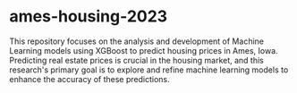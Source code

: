 # ames-housing-2023
This repository focuses on the analysis and development of Machine Learning models using XGBoost to predict housing prices in Ames, Iowa. Predicting real estate prices is crucial in the housing market, and this research's primary goal is to explore and refine machine learning models to enhance the accuracy of these predictions.
